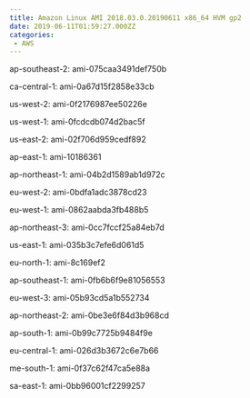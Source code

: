 ```yaml
---
title: Amazon Linux AMI 2018.03.0.20190611 x86_64 HVM gp2
date: 2019-06-11T01:59:27.000ZZ
categories:
 - AWS
---
```


ap-southeast-2: ami-075caa3491def750b

ca-central-1: ami-0a67d15f2858e33cb

us-west-2: ami-0f2176987ee50226e

us-west-1: ami-0fcdcdb074d2bac5f

us-east-2: ami-02f706d959cedf892

ap-east-1: ami-10186361

ap-northeast-1: ami-04b2d1589ab1d972c

eu-west-2: ami-0bdfa1adc3878cd23

eu-west-1: ami-0862aabda3fb488b5

ap-northeast-3: ami-0cc7fccf25a84eb7d

us-east-1: ami-035b3c7efe6d061d5

eu-north-1: ami-8c169ef2

ap-southeast-1: ami-0fb6b6f9e81056553

eu-west-3: ami-05b93cd5a1b552734

ap-northeast-2: ami-0be3e6f84d3b968cd

ap-south-1: ami-0b99c7725b9484f9e

eu-central-1: ami-026d3b3672c6e7b66

me-south-1: ami-0f37c62f47ca5e88a

sa-east-1: ami-0bb96001cf2299257

